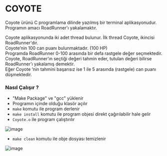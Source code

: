 # COYOTE

Coyote ürünü C programlama dilinde yazılmış bir terminal aplikasyonudur. Programın amacı RoadRunner'ı yakalamaktır.


Coyote aplikasyonunda iki adet thread bulunur. İlk thread Coyote, ikincisi RoadRunner'dır.  
Coyote’nin 100 can puanı bulunmaktadır. (100 HP)  
Programda RoadRunner 0-100 arasında bir defa rastgele değer seçmektedir.  
Coyote, RoadRunner’ın seçtiği değeri tahmin eder, tutulan değeri bilirse RoadRunner’ı yakalamış demektir.  
Eğer Coyote ‘nin tahmini başarısız ise 1 ile 5 arasında (rastgele) can puanı düşmektedir.  


### Nasıl Çalışır ?

- "Make Package" ve "gcc" yüklenir
- Programın içinde olduğu klasör açılır
- ```make``` komutu ile program derlenir
- ```make install``` komutu ile program objesi direkt çağırılabilir hale gelir
- ```Coyote.o``` ile program çalıştırılır
  
![image](https://user-images.githubusercontent.com/94308363/175788340-2f9aa003-f061-4b41-904b-5c9027a435a3.png)

- ```make clean``` komutu ile obje dosyası temizlenir
  
![image](https://user-images.githubusercontent.com/94308363/175788377-a24a7a6e-cd41-457e-bfb2-d41795318605.png)
